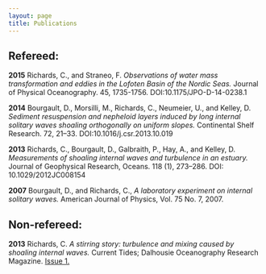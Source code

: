 ```yaml
---
layout: page
title: Publications
---
```


## Refereed:

**2015** Richards, C., and Straneo, F. *Observations of water mass transformation and eddies in the Lofoten Basin of the Nordic Seas.* Journal of Physical Oceanography. 45, 1735-1756. DOI:10.1175/JPO-D-14-0238.1

**2014** Bourgault, D., Morsilli, M., Richards, C., Neumeier, U., and Kelley, D. *Sediment resuspension and nepheloid layers induced by long internal solitary waves shoaling orthogonally on uniform slopes.* Continental Shelf Research. 72, 21–33. DOI:10.1016/j.csr.2013.10.019

**2013** Richards, C., Bourgault, D., Galbraith, P., Hay, A., and Kelley, D. *Measurements of shoaling internal waves and turbulence in an estuary.* Journal of Geophysical Research, Oceans. 118 (1), 273–286. DOI: 10.1029/2012JC008154

**2007** Bourgault, D., and Richards, C., *A laboratory experiment on internal solitary waves.* American Journal of Physics, Vol. 75 No. 7, 2007.

## Non-refereed:

**2013** Richards, C. *A stirring story: turbulence and mixing caused by shoaling internal waves.* Current Tides; Dalhousie Oceanography Research Magazine. [Issue 1.](http://currenttides.ocean.dal.ca/wp-content/uploads/2013/11/CurrentTidesIssue1.pdf)

